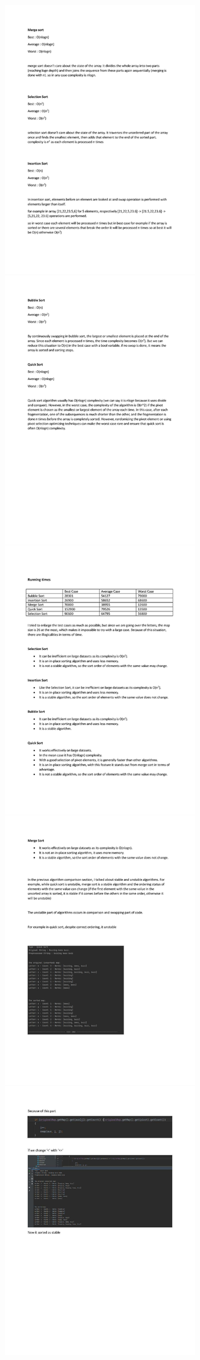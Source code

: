 <img src="https://github.com/meteahmetyakar/exercises/blob/main/studies/13.Sorting%20algorithms%20lab/pages/page_1.jpg"/> 
<img src="https://github.com/meteahmetyakar/exercises/blob/main/studies/13.Sorting%20algorithms%20lab/pages/page_2.jpg"/> 
<img src="https://github.com/meteahmetyakar/exercises/blob/main/studies/13.Sorting%20algorithms%20lab/pages/page_3.jpg"/> 
<img src="https://github.com/meteahmetyakar/exercises/blob/main/studies/13.Sorting%20algorithms%20lab/pages/page_4.jpg"/> 
<img src="https://github.com/meteahmetyakar/exercises/blob/main/studies/13.Sorting%20algorithms%20lab/pages/page_5.jpg"/> 

